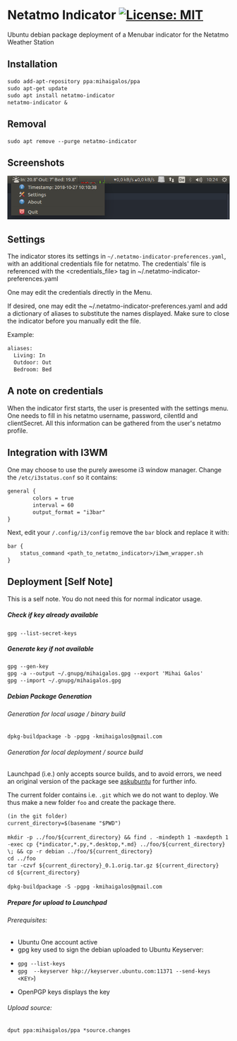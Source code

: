 # Netatmo Indicator [![License: MIT](https://img.shields.io/badge/License-MIT-yellow.svg)](https://opensource.org/licenses/MIT)

Ubuntu debian package deployment of a Menubar indicator for the Netatmo Weather Station

## Installation
```
sudo add-apt-repository ppa:mihaigalos/ppa
sudo apt-get update
sudo apt install netatmo-indicator
netatmo-indicator &
```

## Removal
```
sudo apt remove --purge netatmo-indicator
```

## Screenshots
![alt text](screenshots/netatmo-indicator-screenshot.png)



## Settings
The indicator stores its settings in `~/.netatmo-indicator-preferences.yaml`, with an additional credentials file
for netatmo. The credentials' file is referenced with the <credentials_file> tag in ~/.netatmo-indicator-preferences.yaml

One may edit the credentials directly in the Menu.

If desired, one may edit the ~/.netatmo-indicator-preferences.yaml and add a dictionary of aliases to substitute the
names displayed. Make sure to close the indicator before you manually edit the file.

Example:
```
aliases:
  Living: In
  Outdoor: Out
  Bedroom: Bed
```

## A note on credentials
When the indicator first starts, the user is presented with the settings menu. One needs to fill in his netatmo username, password, cilentId and clientSecret. All this information can be gathered from the user's netatmo profile.

## Integration with I3WM
One may choose to use the purely awesome i3 window manager. Change the `/etc/i3status.conf` so it contains:

```
general {
        colors = true
        interval = 60
        output_format = "i3bar"
}
```

Next, edit your `/.config/i3/config` remove the `bar` block and replace it with:
```
bar {
    status_command <path_to_netatmo_indicator>/i3wm_wrapper.sh
}
```

## Deployment [Self Note]
This is a self note. You do not need this for normal indicator usage.
##### Check if key already available
`gpg --list-secret-keys`

##### Generate key if not available
```
gpg --gen-key
gpg -a --output ~/.gnupg/mihaigalos.gpg --export 'Mihai Galos'
gpg --import ~/.gnupg/mihaigalos.gpg
```

##### Debian Package Generation
###### Generation for local usage / binary build
`dpkg-buildpackage -b -pgpg -kmihaigalos@gmail.com`

###### Generation for local deployment / source build
Launchpad (i.e.) only accepts source builds, and to avoid errors, we need an original version of the package see [askubuntu](https://askubuntu.com/questions/1087569/deploying-own-debian-package-to-launchpad) for further info.

The current folder contains i.e. `.git` which we do not want to deploy. We thus make a new folder `foo` and create the package there.

```
(in the git folder)
current_directory=$(basename "$PWD")

mkdir -p ../foo/${current_directory} && find . -mindepth 1 -maxdepth 1 -exec cp {*indicator,*.py,*.desktop,*.md} ../foo/${current_directory} \; && cp -r debian ../foo/${current_directory}
cd ../foo
tar -czvf ${current_directory}_0.1.orig.tar.gz ${current_directory}
cd ${current_directory}

dpkg-buildpackage -S -pgpg -kmihaigalos@gmail.com
```

##### Prepare for upload to Launchpad
###### Prerequisites:
* Ubuntu One account active
* gpg key used to sign the debian uploaded to Ubuntu Keyserver:
 - `gpg --list-keys`
 - `gpg  --keyserver hkp://keyserver.ubuntu.com:11371 --send-keys <KEY>`)
* OpenPGP keys displays the key

###### Upload source:
`dput ppa:mihaigalos/ppa *source.changes`
